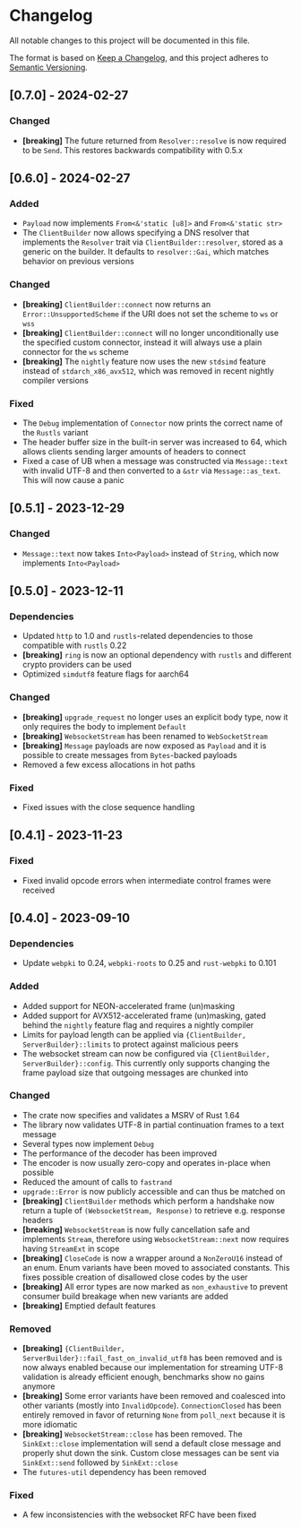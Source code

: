 # Changelog

All notable changes to this project will be documented in this file.

The format is based on [Keep a Changelog](https://keepachangelog.com/en/1.0.0/),
and this project adheres to [Semantic Versioning](https://semver.org/spec/v2.0.0.html).

## [0.7.0] - 2024-02-27

### Changed

- **[breaking]** The future returned from `Resolver::resolve` is now required to be `Send`. This restores backwards compatibility with 0.5.x

## [0.6.0] - 2024-02-27

### Added

- `Payload` now implements `From<&'static [u8]>` and `From<&'static str>`
- The `ClientBuilder` now allows specifying a DNS resolver that implements the `Resolver` trait via `ClientBuilder::resolver`, stored as a generic on the builder. It defaults to `resolver::Gai`, which matches behavior on previous versions

### Changed

- **[breaking]** `ClientBuilder::connect` now returns an `Error::UnsupportedScheme` if the URI does not set the scheme to `ws` or `wss`
- **[breaking]** `ClientBuilder::connect` will no longer unconditionally use the specified custom connector, instead it will always use a plain connector for the `ws` scheme
- **[breaking]** The `nightly` feature now uses the new `stdsimd` feature instead of `stdarch_x86_avx512`, which was removed in recent nightly compiler versions

### Fixed

- The `Debug` implementation of `Connector` now prints the correct name of the `Rustls` variant
- The header buffer size in the built-in server was increased to 64, which allows clients sending larger amounts of headers to connect
- Fixed a case of UB when a message was constructed via `Message::text` with invalid UTF-8 and then converted to a `&str` via `Message::as_text`. This will now cause a panic

## [0.5.1] - 2023-12-29

### Changed

- `Message::text` now takes `Into<Payload>` instead of `String`, which now implements `Into<Payload>`

## [0.5.0] - 2023-12-11

### Dependencies

- Updated `http` to 1.0 and `rustls`-related dependencies to those compatible with `rustls` 0.22
- **[breaking]** `ring` is now an optional dependency with `rustls` and different crypto providers can be used
- Optimized `simdutf8` feature flags for aarch64

### Changed

- **[breaking]** `upgrade_request` no longer uses an explicit body type, now it only requires the body to implement `Default`
- **[breaking]** `WebsocketStream` has been renamed to `WebSocketStream`
- **[breaking]** `Message` payloads are now exposed as `Payload` and it is possible to create messages from `Bytes`-backed payloads
- Removed a few excess allocations in hot paths

### Fixed

- Fixed issues with the close sequence handling

## [0.4.1] - 2023-11-23

### Fixed

- Fixed invalid opcode errors when intermediate control frames were received

## [0.4.0] - 2023-09-10

### Dependencies

- Update `webpki` to 0.24, `webpki-roots` to 0.25 and `rust-webpki` to 0.101

### Added

- Added support for NEON-accelerated frame (un)masking
- Added support for AVX512-accelerated frame (un)masking, gated behind the `nightly` feature flag and requires a nightly compiler
- Limits for payload length can be applied via `{ClientBuilder, ServerBuilder}::limits` to protect against malicious peers
- The websocket stream can now be configured via `{ClientBuilder, ServerBuilder}::config`. This currently only supports changing the frame payload size that outgoing messages are chunked into

### Changed

- The crate now specifies and validates a MSRV of Rust 1.64
- The library now validates UTF-8 in partial continuation frames to a text message
- Several types now implement `Debug`
- The performance of the decoder has been improved
- The encoder is now usually zero-copy and operates in-place when possible
- Reduced the amount of calls to `fastrand`
- `upgrade::Error` is now publicly accessible and can thus be matched on
- **[breaking]** `ClientBuilder` methods which perform a handshake now return a tuple of `(WebsocketStream, Response)` to retrieve e.g. response headers
- **[breaking]** `WebsocketStream` is now fully cancellation safe and implements `Stream`, therefore using `WebsocketStream::next` now requires having `StreamExt` in scope
- **[breaking]** `CloseCode` is now a wrapper around a `NonZeroU16` instead of an enum. Enum variants have been moved to associated constants. This fixes possible creation of disallowed close codes by the user
- **[breaking]** All error types are now marked as `non_exhaustive` to prevent consumer build breakage when new variants are added
- **[breaking]** Emptied default features

### Removed

- **[breaking]** `{ClientBuilder, ServerBuilder}::fail_fast_on_invalid_utf8` has been removed and is now always enabled because our implementation for streaming UTF-8 validation is already efficient enough, benchmarks show no gains anymore
- **[breaking]** Some error variants have been removed and coalesced into other variants (mostly into `InvalidOpcode`). `ConnectionClosed` has been entirely removed in favor of returning `None` from `poll_next` because it is more idiomatic
- **[breaking]** `WebsocketStream::close` has been removed. The `SinkExt::close` implementation will send a default close message and properly shut down the sink. Custom close messages can be sent via `SinkExt::send` followed by `SinkExt::close`
- The `futures-util` dependency has been removed

### Fixed

- A few inconsistencies with the websocket RFC have been fixed
